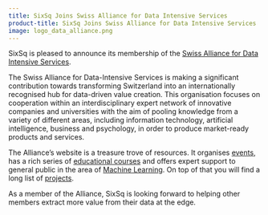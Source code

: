 ```yaml
---
title: SixSq Joins Swiss Alliance for Data Intensive Services
product-title: SixSq Joins Swiss Alliance for Data Intensive Services
image: logo_data_alliance.png
---
```


SixSq is pleased to announce its membership of the [Swiss Alliance for Data Intensive Services](https://data-innovation.org/).

The Swiss Alliance for Data-Intensive Services is making a significant contribution towards transforming Switzerland into an internationally recognised hub for data-driven value creation. This organisation focuses on cooperation within an interdisciplinary expert network of innovative companies and universities with the aim of pooling knowledge from a variety of different areas, including information technology, artificial intelligence, business and psychology, in order to produce market-ready products and services.

The Alliance’s website is a treasure trove of resources. It organises [events](https://data-service-alliance.ch/events/), has a rich series of [educational courses](https://data-service-alliance.ch/education/) and offers expert support to general public in the area of [Machine Learning](https://data-innovation.org/machine-learning-clinic/). On top of that you will find a long list of [projects](https://data-innovation.org/projects/).

As a member of the Alliance, SixSq is looking forward to helping other members extract more value from their data at the edge.


